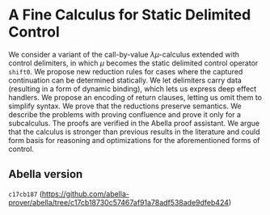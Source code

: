 # A Fine Calculus for Static Delimited Control

We consider a variant of the call-by-value $λμ$-calculus extended with control delimiters, in which $μ$ becomes the static delimited control operator `shift0`. We propose new reduction rules for cases where the captured continuation can be determined statically. We let delimiters carry data (resulting in a form of dynamic binding), which lets us express deep effect handlers. We propose an encoding of return clauses, letting us omit them to simplify syntax. We prove that the reductions preserve semantics. We describe the problems with proving confluence and prove it only for a subcalculus. The proofs are verified in the Abella proof assistant. We argue that the calculus is stronger than previous results in the literature and could form basis for reasoning and optimizations for the aforementioned forms of control.

## Abella version

`c17cb187` (https://github.com/abella-prover/abella/tree/c17cb18730c57467af91a78adf538ade9dfeb424)
